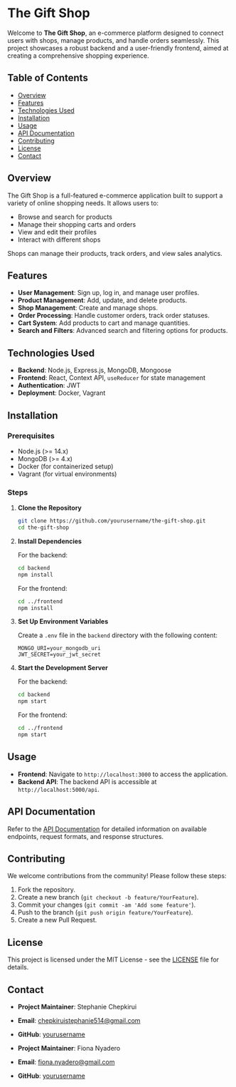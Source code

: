 # **The Gift Shop**

Welcome to **The Gift Shop**, an e-commerce platform designed to connect users with shops, manage products, and handle orders seamlessly. This project showcases a robust backend and a user-friendly frontend, aimed at creating a comprehensive shopping experience.

## **Table of Contents**

- [Overview](#overview)
- [Features](#features)
- [Technologies Used](#technologies-used)
- [Installation](#installation)
- [Usage](#usage)
- [API Documentation](#api-documentation)
- [Contributing](#contributing)
- [License](#license)
- [Contact](#contact)

## **Overview**

The Gift Shop is a full-featured e-commerce application built to support a variety of online shopping needs. It allows users to:

- Browse and search for products
- Manage their shopping carts and orders
- View and edit their profiles
- Interact with different shops

Shops can manage their products, track orders, and view sales analytics.

## **Features**

- **User Management**: Sign up, log in, and manage user profiles.
- **Product Management**: Add, update, and delete products.
- **Shop Management**: Create and manage shops.
- **Order Processing**: Handle customer orders, track order statuses.
- **Cart System**: Add products to cart and manage quantities.
- **Search and Filters**: Advanced search and filtering options for products.

## **Technologies Used**

- **Backend**: Node.js, Express.js, MongoDB, Mongoose
- **Frontend**: React, Context API, `useReducer` for state management
- **Authentication**: JWT
- **Deployment**: Docker, Vagrant

## **Installation**

### **Prerequisites**

- Node.js (>= 14.x)
- MongoDB (>= 4.x)
- Docker (for containerized setup)
- Vagrant (for virtual environments)

### **Steps**

1. **Clone the Repository**

    ```bash
    git clone https://github.com/yourusername/the-gift-shop.git
    cd the-gift-shop
    ```

2. **Install Dependencies**

    For the backend:

    ```bash
    cd backend
    npm install
    ```

    For the frontend:

    ```bash
    cd ../frontend
    npm install
    ```

3. **Set Up Environment Variables**

    Create a `.env` file in the `backend` directory with the following content:

    ```
    MONGO_URI=your_mongodb_uri
    JWT_SECRET=your_jwt_secret
    ```

4. **Start the Development Server**

    For the backend:

    ```bash
    cd backend
    npm start
    ```

    For the frontend:

    ```bash
    cd ../frontend
    npm start
    ```

## **Usage**

- **Frontend**: Navigate to `http://localhost:3000` to access the application.
- **Backend API**: The backend API is accessible at `http://localhost:5000/api`.

## **API Documentation**

Refer to the [API Documentation](docs/API.md) for detailed information on available endpoints, request formats, and response structures.

## **Contributing**

We welcome contributions from the community! Please follow these steps:

1. Fork the repository.
2. Create a new branch (`git checkout -b feature/YourFeature`).
3. Commit your changes (`git commit -am 'Add some feature'`).
4. Push to the branch (`git push origin feature/YourFeature`).
5. Create a new Pull Request.

## **License**

This project is licensed under the MIT License - see the [LICENSE](LICENSE) file for details.

## **Contact**

- **Project Maintainer**: Stephanie Chepkirui
- **Email**: chepkiruistephanie514@gmail.com
- **GitHub**: [yourusername](https://github.com/Stephanie514)

- **Project Maintainer**: Fiona Nyadero
- **Email**: fiona.nyadero@gmail.com
- **GitHub**: [yourusername](https://github.com/Fiona-Nyadero)



